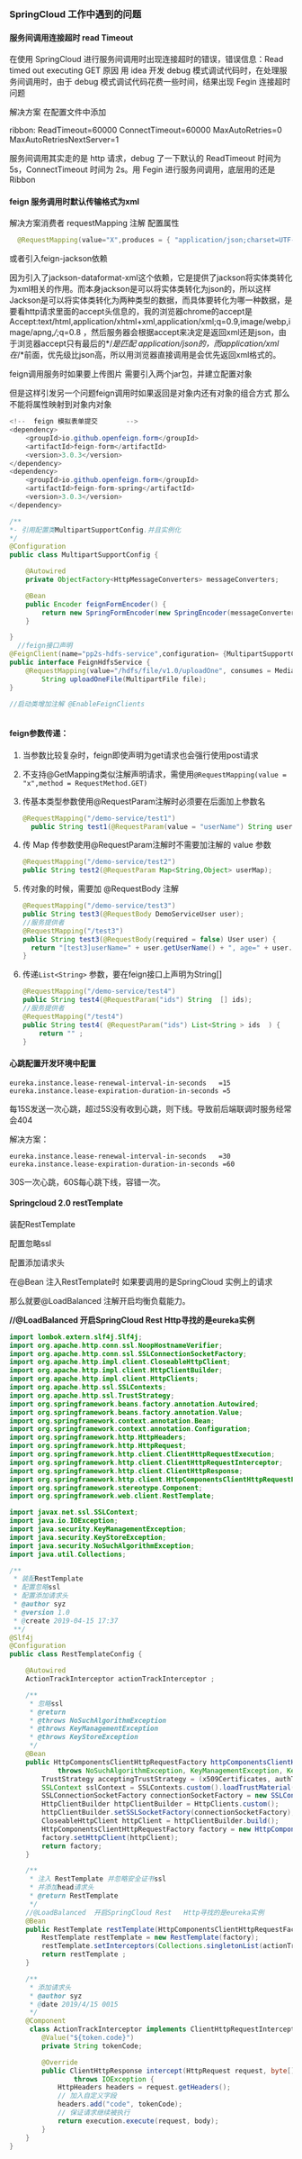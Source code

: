 ### SpringCloud 工作中遇到的问题
#### 服务间调用连接超时 read Timeout
在使用 SpringCloud 进行服务间调用时出现连接超时的错误，错误信息：Read timed out executing GET
原因
用 idea 开发 debug 模式调试代码时，在处理服务间调用时，由于 debug 模式调试代码花费一些时间，结果出现 Fegin 连接超时问题

解决方案
在配置文件中添加

ribbon:
    ReadTimeout=60000
    ConnectTimeout=60000
    MaxAutoRetries=0
    MaxAutoRetriesNextServer=1 

服务间调用其实走的是 http 请求，debug 了一下默认的 ReadTimeout 时间为 5s，ConnectTimeout 时间为 2s。用 Fegin 进行服务间调用，底层用的还是 Ribbon

#### feign 服务调用时默认传输格式为xml  

解决方案消费者 requestMapping 注解 配置属性

```java
  @RequestMapping(value="X",produces = { "application/json;charset=UTF-8" }) 
```

或者引入feign-jackson依赖

因为引入了jackson-dataformat-xml这个依赖，它是提供了jackson将实体类转化为xml相关的作用。而本身jackson是可以将实体类转化为json的，所以这样Jackson是可以将实体类转化为两种类型的数据，而具体要转化为哪一种数据，是要看http请求里面的accept头信息的，我的浏览器chrome的accept是 Accept:text/html,application/xhtml+xml,application/xml;q=0.9,image/webp,image/apng,*/*;q=0.8 ，然后服务器会根据accept来决定是返回xml还是json，由于浏览器accept只有最后的*/*是匹配 application/json的，而application/xml在*/*前面，优先级比json高，所以用浏览器直接调用是会优先返回xml格式的。



feign调用服务时如果要上传图片 需要引入两个jar包，并建立配置对象

但是这样引发另一个问题feign调用时如果返回是对象内还有对象的组合方式 那么不能将属性映射到对象内对象 

```java
<!--  feign 模拟表单提交       -->
<dependency>
    <groupId>io.github.openfeign.form</groupId>
    <artifactId>feign-form</artifactId>
    <version>3.0.3</version>
</dependency>
<dependency>
    <groupId>io.github.openfeign.form</groupId>
    <artifactId>feign-form-spring</artifactId>
    <version>3.0.3</version>
</dependency>

/**
*- 引用配置类MultipartSupportConfig.并且实例化
*/
@Configuration
public class MultipartSupportConfig {

    @Autowired
    private ObjectFactory<HttpMessageConverters> messageConverters;

    @Bean
    public Encoder feignFormEncoder() {
        return new SpringFormEncoder(new SpringEncoder(messageConverters));
    }

}
  //feign接口声明
@FeignClient(name="pp2s-hdfs-service",configuration= {MultipartSupportConfig.class})
public interface FeignHdfsService {
    @RequestMapping(value="/hdfs/file/v1.0/uploadOne", consumes = MediaType.MULTIPART_FORM_DATA_VALUE)
        String uploadOneFile(MultipartFile file);
}

//启动类增加注解 @EnableFeignClients



```



#### feign参数传递：

1. 当参数比较复杂时，feign即使声明为get请求也会强行使用post请求

2. 不支持@GetMapping类似注解声明请求，需使用`@RequestMapping(value = "x",method = RequestMethod.GET)`

3. 传基本类型参数使用@RequestParam注解时必须要在后面加上参数名

   ```java
   @RequestMapping("/demo-service/test1")
     public String test1(@RequestParam(value = "userName") String userName);
   ```

4. 传 Map 传参数使用@RequestParam注解时不需要加注解的 value 参数

   ```java
   @RequestMapping("/demo-service/test2")
   public String test2(@RequestParam Map<String,Object> userMap);
   ```

5. 传对象的时候，需要加 @RequestBody 注解

   ```java
   @RequestMapping("/demo-service/test3")
   public String test3(@RequestBody DemoServiceUser user);
   //服务提供者
   @RequestMapping("/test3")
   public String test3(@RequestBody(required = false) User user) {
     return "[test3]userName=" + user.getUserName() + ", age=" + user.getAge();
   }
   ```

6. 传递`List<String>` 参数，要在feign接口上声明为String[] 

   ```java
   @RequestMapping("/demo-service/test4")
   public String test4(@RequestParam("ids") String  [] ids);
   //服务提供者
   @RequestMapping("/test4")
   public String test4( @RequestParam("ids") List<String > ids  ) {
       return "" ;
   }
   
   ```

   



#### 心跳配置开发环境中配置

```properties
eureka.instance.lease-renewal-interval-in-seconds   =15 eureka.instance.lease-expiration-duration-in-seconds =5 
```

每15S发送一次心跳，超过5S没有收到心跳，则下线。导致前后端联调时服务经常会404

解决方案：

```properties
eureka.instance.lease-renewal-interval-in-seconds   =30 eureka.instance.lease-expiration-duration-in-seconds =60 
```

30S一次心跳，60S每心跳下线，容错一次。





#### Springcloud 2.0 restTemplate  

装配RestTemplate

 配置忽略ssl

 配置添加请求头

在@Bean 注入RestTemplate时  如果要调用的是SpringCloud 实例上的请求 

那么就要@LoadBalanced   注解开启均衡负载能⼒。

  **//@LoadBalanced  开启SpringCloud Rest   Http寻找的是eureka实例**

```java
import lombok.extern.slf4j.Slf4j;
import org.apache.http.conn.ssl.NoopHostnameVerifier;
import org.apache.http.conn.ssl.SSLConnectionSocketFactory;
import org.apache.http.impl.client.CloseableHttpClient;
import org.apache.http.impl.client.HttpClientBuilder;
import org.apache.http.impl.client.HttpClients;
import org.apache.http.ssl.SSLContexts;
import org.apache.http.ssl.TrustStrategy;
import org.springframework.beans.factory.annotation.Autowired;
import org.springframework.beans.factory.annotation.Value;
import org.springframework.context.annotation.Bean;
import org.springframework.context.annotation.Configuration;
import org.springframework.http.HttpHeaders;
import org.springframework.http.HttpRequest;
import org.springframework.http.client.ClientHttpRequestExecution;
import org.springframework.http.client.ClientHttpRequestInterceptor;
import org.springframework.http.client.ClientHttpResponse;
import org.springframework.http.client.HttpComponentsClientHttpRequestFactory;
import org.springframework.stereotype.Component;
import org.springframework.web.client.RestTemplate;

import javax.net.ssl.SSLContext;
import java.io.IOException;
import java.security.KeyManagementException;
import java.security.KeyStoreException;
import java.security.NoSuchAlgorithmException;
import java.util.Collections;

/**
 * 装配RestTemplate
 * 配置忽略ssl
 * 配置添加请求头
 * @author syz
 * @version 1.0
 * @create 2019-04-15 17:37
 **/
@Slf4j
@Configuration
public class RestTemplateConfig {

    @Autowired
    ActionTrackInterceptor actionTrackInterceptor ;

    /**
     * 忽略ssl
     * @return
     * @throws NoSuchAlgorithmException
     * @throws KeyManagementException
     * @throws KeyStoreException
     */
    @Bean
    public HttpComponentsClientHttpRequestFactory httpComponentsClientHttpRequestFactory()
            throws NoSuchAlgorithmException, KeyManagementException, KeyStoreException{
        TrustStrategy acceptingTrustStrategy = (x509Certificates, authType) -> true;
        SSLContext sslContext = SSLContexts.custom().loadTrustMaterial(null, acceptingTrustStrategy).build();
        SSLConnectionSocketFactory connectionSocketFactory = new SSLConnectionSocketFactory(sslContext, new NoopHostnameVerifier());
        HttpClientBuilder httpClientBuilder = HttpClients.custom();
        httpClientBuilder.setSSLSocketFactory(connectionSocketFactory);
        CloseableHttpClient httpClient = httpClientBuilder.build();
        HttpComponentsClientHttpRequestFactory factory = new HttpComponentsClientHttpRequestFactory();
        factory.setHttpClient(httpClient);
        return factory;
    }

    /**
     * 注入 RestTemplate 并忽略安全证书ssl
     * 并添加head请求头
     * @return RestTemplate
     */
    //@LoadBalanced  开启SpringCloud Rest   Http寻找的是eureka实例
    @Bean
    public RestTemplate restTemplate(HttpComponentsClientHttpRequestFactory factory){
        RestTemplate restTemplate = new RestTemplate(factory);
        restTemplate.setInterceptors(Collections.singletonList(actionTrackInterceptor));
        return restTemplate ;
    }

    /**
     * 添加请求头
     * @author syz
     * @date 2019/4/15 0015
     */
    @Component
     class ActionTrackInterceptor implements ClientHttpRequestInterceptor {
        @Value("${token.code}")
        private String tokenCode;

        @Override
        public ClientHttpResponse intercept(HttpRequest request, byte[] body, ClientHttpRequestExecution execution)
                throws IOException {
            HttpHeaders headers = request.getHeaders();
            // 加入自定义字段
            headers.add("code", tokenCode);
            // 保证请求继续被执行
            return execution.execute(request, body);
        }
    }
}

```



